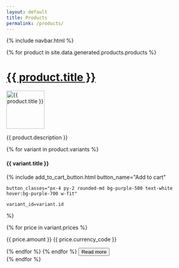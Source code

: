 ```yaml
---
layout: default
title: Products
permalink: /products/
---
```


<script src="/assets/js/medusa-process-products.js"></script>

{% include navbar.html %}

<div class="flex" x-data="{ products: processProducts(medusaAPI.products.list()) }">
{% for product in site.data.generated.products.products %}

<div>
<a href="/products/{{ product.handle }}">
  <h1>{{ product.title }}</h1>
  <img src="{{ product.thumbnail }}" alt="{{ product.title }}" style="width: 100px">
</a>
<p>{{ product.description }}</p>

{% for variant in product.variants %}

  <h4>{{ variant.title }}</h4>
  <template x-if="await products">
    <p>Stock: <span x-html="(await products)['{{ product.id }}'].variantsById['{{ variant.id }}'].inventory_quantity"></span></p>
  </template>

  {%
    include add_to_cart_button.html button_name="Add to cart"

    button_classes="px-4 py-2 rounded-md bg-purple-500 text-white hover:bg-purple-700 w-fit"

    variant_id=variant.id
  %}

{% for price in variant.prices %}
  <p>{{ price.amount }} {{ price.currency_code }}</p>
{% endfor %}
{% endfor %}
<button class="bg-black-500" onclick="/products/{{ product.handle }}">Read more</button>
</div>
{% endfor %}
</div>
<script defer src="https://unpkg.com/alpinejs@3.10.3/dist/cdn.min.js"></script>
